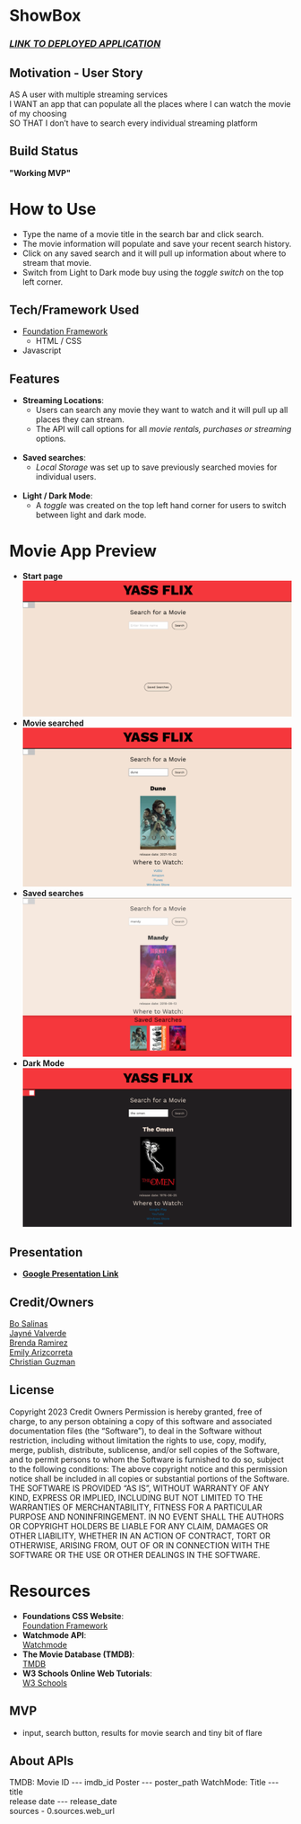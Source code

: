 # ShowBox
### **_[LINK TO DEPLOYED APPLICATION]()_**
## Motivation - User Story
AS A user with multiple streaming services <br>
I WANT an app that can populate all the places
where I can watch the movie of my choosing <br>
SO THAT I don’t have to search every individual streaming platform
## Build Status
 **"Working MVP"**
# How to Use
* Type the name of a movie title in the search bar and click search.
* The movie information will populate and save your recent search history.
* Click on any saved search and it will pull up information about where to stream that movie.
* Switch from Light to Dark mode buy using the *toggle switch* on the top left corner.
## Tech/Framework Used
* [Foundation Framework](https://get.foundation/)
    * HTML / CSS
* Javascript
## Features
* **Streaming Locations**:
    * Users can search any movie they want to watch and it will pull up all places they can stream.
    * The API will call options for all *movie rentals, purchases or streaming* options.
    <br><br>
* **Saved searches**:
    * *Local Storage* was set up to save previously searched movies for individual users.
    <br><br>
* **Light / Dark Mode**:
    * A *toggle* was created on the top left hand corner for users to switch between light and dark mode.
# Movie App Preview
* **Start page**
![Screen Grab functionality](/Assests/images/SCREEN_1.PNG) <br>
* **Movie searched**
![Screen Grab functionality](/Assests/images/SCREEN_2.PNG) <br>
* **Saved searches**
![Screen Grab functionality](/Assests/images/SCREEN_3.PNG) <br>
* **Dark Mode**
![Screen Grab functionality](/Assests/images/SCREEN_4.PNG) <br>
## Presentation
* **[Google Presentation Link](https://docs.google.com/presentation/d/1OeQ-FP1ZzPAYXOfYClmCswkYrWYkCE5TQflgrTBxkHM/edit?usp=sharing)** <br>
## Credit/Owners
[Bo Salinas](https://github.com/bosalinas)<br>
[Jayné Valverde](https://github.com/JayneValverde)<br>
[Brenda Ramirez](https://github.com/bramirez09)<br>
[Emily Arizcorreta](https://github.com/rosesandbooks89)<br>
[Christian Guzman](https://github.com/Vortexwarrior)<br>
## License
Copyright 2023 Credit Owners
Permission is hereby granted, free of charge, to any person obtaining a copy of this software and associated documentation files (the “Software”), to deal in the Software without restriction, including without limitation the rights to use, copy, modify, merge, publish, distribute, sublicense, and/or sell copies of the Software, and to permit persons to whom the Software is furnished to do so, subject to the following conditions:
The above copyright notice and this permission notice shall be included in all copies or substantial portions of the Software.
THE SOFTWARE IS PROVIDED “AS IS”, WITHOUT WARRANTY OF ANY KIND, EXPRESS OR IMPLIED, INCLUDING BUT NOT LIMITED TO THE WARRANTIES OF MERCHANTABILITY, FITNESS FOR A PARTICULAR PURPOSE AND NONINFRINGEMENT. IN NO EVENT SHALL THE AUTHORS OR COPYRIGHT HOLDERS BE LIABLE FOR ANY CLAIM, DAMAGES OR OTHER LIABILITY, WHETHER IN AN ACTION OF CONTRACT, TORT OR OTHERWISE, ARISING FROM, OUT OF OR IN CONNECTION WITH THE SOFTWARE OR THE USE OR OTHER DEALINGS IN THE SOFTWARE.
# Resources
* **Foundations CSS Website**: <br>
[Foundation Framework](https://get.foundation/building-blocks/)<br>
* **Watchmode API**: <br>
[Watchmode](https://www.watchmode.com/)<br>
* **The Movie Database (TMDB)**: <br>
[TMDB](https://www.themoviedb.org/)<br>
* **W3 Schools Online Web Tutorials**: <br>
[W3 Schools](https://www.w3schools.com/)<br>
## MVP
* input, search button, results for movie search and tiny bit of flare
## About APIs
TMDB:
Movie ID --- imdb_id
Poster --- poster_path
WatchMode:
Title --- title <br>
release date --- release_date <br>
sources - 0.sources.web_url <br>
